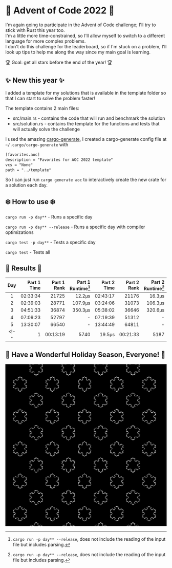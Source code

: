 # 🎄 Advent of Code 2022 🎄

I'm again going to participate in the Advent of Code challenge; I'll try to stick with Rust this year too.  
I'm a little more time-constrained, so I'll allow myself to switch to a different language for more complex problems.  
I don't do this challenge for the leaderboard, so if I'm stuck on a problem, I'll look up tips to help me along the way since my main goal is learning.

🏆 Goal: get all stars before the end of the year! 🏆

## ✨ New this year ✨ 
I added a template for my solutions that is available in the template folder so that I can start to solve the problem faster!

The template contains 2 main files: 
- src/main.rs - contains the code that will run and benchmark the solution
- src/solution.rs - contains the template for the functions and tests that will actually solve the challenge

I used the amazing [cargo-generate](https://github.com/cargo-generate/cargo-generate),  I created a cargo-generate config file at `~/.cargo/cargo-generate` with
```
[favorites.aoc]
description = "Favorites for AOC 2022 template"
vcs = "None"
path = "../template"
```

So I can just run `cargo generate aoc` to interactively create the new crate for a solution each day.



## ❄️ How to use ❄️
`cargo run -p day**` - Runs a specific day

`cargo run -p day** --release` - Runs a specific day with compiler optimizations

`cargo test -p day**` - Tests a specific day

`cargo test` - Tests all

## 🥛 Results 🍪
| Day | Part 1 Time | Part 1 Rank | Part 1 Runtime[^1] | Part 2 Time | Part 2 Rank | Part 2 Runtime[^1] |
|:-:|-:|-:|-:|-:|-:|-:|
|  1 | 02:33:34 |  21725 |  12.2µs | 02:43:17 |  21176 |  16.3µs |
|  2 | 02:39:03 |  28771 | 107.9µs | 03:24:06 |  31073 | 106.3µs |
|  3 | 04:51:33 |  36874 | 350.3µs | 05:38:02 |  36646 | 320.6µs |
|  4 | 07:09:23 |  52797 | - | 07:19:39 |  51312 | - |
|  5 | 13:30:07 |  66540 | - | 13:44:49 |  64811 | - |
<!--|  1 | 00:13:19 |  5740 |  19.5µs | 00:21:33 |  5187 |  20.7µs | -->

## 🎅 Have a Wonderful Holiday Season, Everyone! 🎅 

![koch flakes](https://raw.githubusercontent.com/fratorgano/advent_of_code_2020/main/snow.gif)


[^1]: `cargo run -p day** --release`, does not include the reading of the input file but includes parsing.
